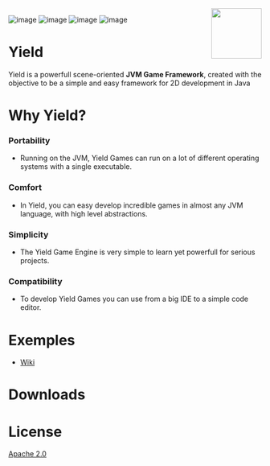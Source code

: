 <img align="right" src="https://lh4.googleusercontent.com/xrS7OorY3dg4KFsyQu8dxuOjxHYTcUhag8HDfBRsYQLN5WlQOmzm405lQAW5wwJY0qxl_5NXR56v2SZFYXTle1A=w16383" height="100" width="100">

![image](https://img.shields.io/github/license/xebisco/YieldEngine)
![image](https://img.shields.io/github/languages/top/xebisco/YieldEngine)
![image](https://img.shields.io/github/downloads/xebisco/YieldEngine/total)
![image](https://img.shields.io/github/v/release/xebisco/YieldEngine)

# Yield
Yield is a powerfull scene-oriented **JVM Game Framework**, created with the objective to be a simple and easy framework for 2D development in Java

# Why Yield?
### Portability
- Running on the JVM, Yield Games can run on a lot of different operating systems with a single executable.

### Comfort
- In Yield, you can easy develop incredible games in almost any JVM language, with high level abstractions.

### Simplicity
- The Yield Game Engine is very simple to learn yet powerfull for serious projects.

### Compatibility
- To develop Yield Games you can use from a big IDE to a simple code editor.

# Exemples
- [Wiki](wiki)

# Downloads

# License
[Apache 2.0](LICENSE)
